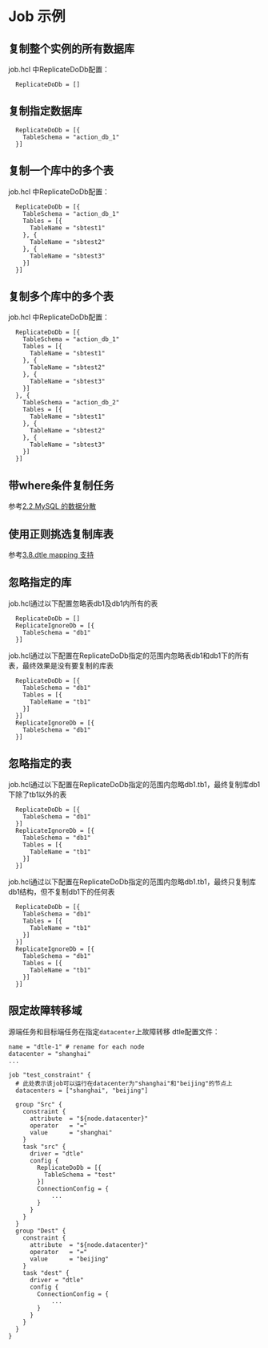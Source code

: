 # Job 示例

## 复制整个实例的所有数据库
job.hcl 中ReplicateDoDb配置：
```
  ReplicateDoDb = []
```

## 复制指定数据库
```
  ReplicateDoDb = [{
    TableSchema = "action_db_1"
  }]
```

## 复制一个库中的多个表
job.hcl 中ReplicateDoDb配置：
```
  ReplicateDoDb = [{
    TableSchema = "action_db_1"
    Tables = [{
      TableName = "sbtest1"
    }, {
      TableName = "sbtest2"
    }, {
      TableName = "sbtest3"
    }]
  }]
```

## 复制多个库中的多个表
job.hcl 中ReplicateDoDb配置：
```
  ReplicateDoDb = [{
    TableSchema = "action_db_1"
    Tables = [{
      TableName = "sbtest1"
    }, {
      TableName = "sbtest2"
    }, {
      TableName = "sbtest3"
    }]
  }, {
    TableSchema = "action_db_2"
    Tables = [{
      TableName = "sbtest1"
    }, {
      TableName = "sbtest2"
    }, {
      TableName = "sbtest3"
    }]
  }]
```

## 带where条件复制任务
参考[2.2.MySQL 的数据分散](../2/2.2_mysql_replication_1_n.md)

## 使用正则挑选复制库表
参考[3.8.dtle mapping 支持](../3/3.8_dtle_mapping.md)

## 忽略指定的库
job.hcl通过以下配置忽略表db1及db1内所有的表
```
  ReplicateDoDb = []
  ReplicateIgnoreDb = [{
    TableSchema = "db1"
  }]
```
job.hcl通过以下配置在ReplicateDoDb指定的范围内忽略表db1和db1下的所有表，最终效果是没有要复制的库表
```
  ReplicateDoDb = [{
    TableSchema = "db1"
    Tables = [{
      TableName = "tb1"
    }]
  }]
  ReplicateIgnoreDb = [{
    TableSchema = "db1"
  }]  
```
## 忽略指定的表
job.hcl通过以下配置在ReplicateDoDb指定的范围内忽略db1.tb1，最终复制库db1下除了tb1以外的表
```
  ReplicateDoDb = [{
    TableSchema = "db1"
  }]
  ReplicateIgnoreDb = [{
    TableSchema = "db1"
    Tables = [{
      TableName = "tb1"
    }]
  }]
```
job.hcl通过以下配置在ReplicateDoDb指定的范围内忽略db1.tb1，最终只复制库db1结构，但不复制db1下的任何表
```
  ReplicateDoDb = [{
    TableSchema = "db1"
    Tables = [{
      TableName = "tb1"
    }]
  }]
  ReplicateIgnoreDb = [{
    TableSchema = "db1"
    Tables = [{
      TableName = "tb1"
    }]
  }]
```
## 限定故障转移域
源端任务和目标端任务在指定`datacenter`上故障转移
dtle配置文件：
```
name = "dtle-1" # rename for each node
datacenter = "shanghai"
...
```
```
job "test_constraint" {
  # 此处表示该job可以运行在datacenter为"shanghai"和"beijing"的节点上
  datacenters = ["shanghai", "beijing"]

  group "Src" {
    constraint {
      attribute  = "${node.datacenter}"
      operator   = "="
      value      = "shanghai"
    }
    task "src" {
      driver = "dtle"
      config {
        ReplicateDoDb = [{
          TableSchema = "test"
        }]
        ConnectionConfig = {
            ...
        }
      }
    }
  }
  group "Dest" {
    constraint {
      attribute  = "${node.datacenter}"
      operator   = "="
      value      = "beijing"
    }
    task "dest" {
      driver = "dtle"
      config {
        ConnectionConfig = {
            ...
        }
      }
    }
  }
}
```